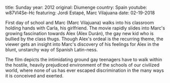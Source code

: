title: Sunday
year: 2012
original: Diumenge
country: Spain
youtube: w87Vl4Se-Hc
featuring: Jordi Estapé, Marc Vilajuana
date: 02-19-2018

First day of school and Marc (Marc Vilajuana) walks into his classroom holding hands with Carla, his girlfriend. The movie rapidly slides into Marc's growing fascination towards Alex (Alex Durán), the gay new kid who is bullied by the class thugs. Though Alex's ordeal is the recurring theme, the viewer gets an insight into Marc's discovery of his feelings for Alex in the blunt, unstarchy way of Spanish Latin-ness.

The film depicts the intimidating ground gay teenagers have to walk within the hostile, heavily prejudiced environment of the schools of our civilized world, where none of us has ever escaped discrimination in the many ways it is conceived and exerted.